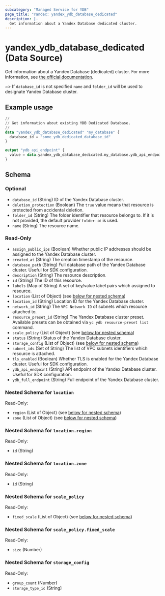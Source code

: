 ```yaml
---
subcategory: "Managed Service for YDB"
page_title: "Yandex: yandex_ydb_database_dedicated"
description: |-
  Get information about a Yandex Database dedicated cluster.
---
```


# yandex_ydb_database_dedicated (Data Source)

Get information about a Yandex Database (dedicated) cluster. For more information, see [the official documentation](https://yandex.cloud/docs/ydb/concepts/serverless_and_dedicated).

~> If `database_id` is not specified `name` and `folder_id` will be used to designate Yandex Database cluster.

## Example usage

```terraform
//
// Get information about existing YDB Dedicated Database.
//
data "yandex_ydb_database_dedicated" "my_database" {
  database_id = "some_ydb_dedicated_database_id"
}

output "ydb_api_endpoint" {
  value = data.yandex_ydb_database_dedicated.my_database.ydb_api_endpoint
}
```

<!-- schema generated by tfplugindocs -->
## Schema

### Optional

- `database_id` (String) ID of the Yandex Database cluster.
- `deletion_protection` (Boolean) The `true` value means that resource is protected from accidental deletion.
- `folder_id` (String) The folder identifier that resource belongs to. If it is not provided, the default provider `folder-id` is used.
- `name` (String) The resource name.

### Read-Only

- `assign_public_ips` (Boolean) Whether public IP addresses should be assigned to the Yandex Database cluster.
- `created_at` (String) The creation timestamp of the resource.
- `database_path` (String) Full database path of the Yandex Database cluster. Useful for SDK configuration.
- `description` (String) The resource description.
- `id` (String) The ID of this resource.
- `labels` (Map of String) A set of key/value label pairs which assigned to resource.
- `location` (List of Object) (see [below for nested schema](#nestedatt--location))
- `location_id` (String) Location ID for the Yandex Database cluster.
- `network_id` (String) The `VPC Network ID` of subnets which resource attached to.
- `resource_preset_id` (String) The Yandex Database cluster preset. Available presets can be obtained via `yc ydb resource-preset list` command.
- `scale_policy` (List of Object) (see [below for nested schema](#nestedatt--scale_policy))
- `status` (String) Status of the Yandex Database cluster.
- `storage_config` (List of Object) (see [below for nested schema](#nestedatt--storage_config))
- `subnet_ids` (Set of String) The list of VPC subnets identifiers which resource is attached.
- `tls_enabled` (Boolean) Whether TLS is enabled for the Yandex Database cluster. Useful for SDK configuration.
- `ydb_api_endpoint` (String) API endpoint of the Yandex Database cluster. Useful for SDK configuration.
- `ydb_full_endpoint` (String) Full endpoint of the Yandex Database cluster.

<a id="nestedatt--location"></a>
### Nested Schema for `location`

Read-Only:

- `region` (List of Object) (see [below for nested schema](#nestedobjatt--location--region))
- `zone` (List of Object) (see [below for nested schema](#nestedobjatt--location--zone))

<a id="nestedobjatt--location--region"></a>
### Nested Schema for `location.region`

Read-Only:

- `id` (String)


<a id="nestedobjatt--location--zone"></a>
### Nested Schema for `location.zone`

Read-Only:

- `id` (String)



<a id="nestedatt--scale_policy"></a>
### Nested Schema for `scale_policy`

Read-Only:

- `fixed_scale` (List of Object) (see [below for nested schema](#nestedobjatt--scale_policy--fixed_scale))

<a id="nestedobjatt--scale_policy--fixed_scale"></a>
### Nested Schema for `scale_policy.fixed_scale`

Read-Only:

- `size` (Number)



<a id="nestedatt--storage_config"></a>
### Nested Schema for `storage_config`

Read-Only:

- `group_count` (Number)
- `storage_type_id` (String)
